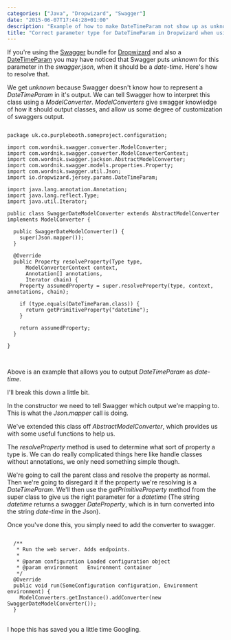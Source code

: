 ```yaml
---
categories: ["Java", "Dropwizard", "Swagger"]
date: "2015-06-07T17:44:28+01:00"
description: "Example of how to make DateTimeParam not show up as unknown in swagger json. Might point you in the direction of doing more complicated things too."
title: "Correct parameter type for DateTimeParam in Dropwizard when using Swagger"
---
```


If you're using the [Swagger](https://github.com/federecio/dropwizard-swagger) bundle for [Dropwizard](https://www.dropwizard.io/) and also a [DateTimeParam](https://github.com/dropwizard/dropwizard/blob/master/dropwizard-jersey/src/main/java/io/dropwizard/jersey/params/DateTimeParam.java) you may have noticed that Swagger puts _unknown_ for this parameter in the _swagger.json_, when it should be a _date-time_. Here's how to resolve that.

We get _unknown_ because Swagger doesn't know how to represent a _DateTimeParam_ in it's output. We can tell Swagger how to interpret this class using a _ModelConverter_. _ModelConverters_ give swagger knowledge of how it should output classes, and allow us some degree of customization of swaggers output.

<pre class="code">
<code class="java">
package uk.co.purplebooth.someproject.configuration;

import com.wordnik.swagger.converter.ModelConverter;
import com.wordnik.swagger.converter.ModelConverterContext;
import com.wordnik.swagger.jackson.AbstractModelConverter;
import com.wordnik.swagger.models.properties.Property;
import com.wordnik.swagger.util.Json;
import io.dropwizard.jersey.params.DateTimeParam;

import java.lang.annotation.Annotation;
import java.lang.reflect.Type;
import java.util.Iterator;

public class SwaggerDateModelConverter extends AbstractModelConverter implements ModelConverter {

  public SwaggerDateModelConverter() {
    super(Json.mapper());
  }

  @Override
  public Property resolveProperty(Type type,
      ModelConverterContext context,
      Annotation[] annotations,
      Iterator<ModelConverter> chain) {
    Property assumedProperty = super.resolveProperty(type, context, annotations, chain);

    if (type.equals(DateTimeParam.class)) {
      return getPrimitiveProperty("datetime");
    }

    return assumedProperty;
  }

}

</code>
</pre>

Above is an example that allows you to output _DateTimeParam_ as _date-time_.

I'll break this down a little bit.

In the constructor we need to tell Swagger which output we're mapping to. This is what the _Json.mapper_ call is doing.

We've extended this class off _AbstractModelConverter_, which provides us with some useful functions to help us.

The _resolveProperty_ method is used to determine what sort of property a type is. We can do really complicated things here like handle classes without annotations, we only need something simple though.

We're going to call the parent class and resolve the property as normal. Then we're going to disregard it if the property we're resolving is a _DateTimeParam_. We'll then use the _getPrimitiveProperty_ method from the super class to give us the right parameter for a _datetime_ (The string _datetime_ returns a swagger _DateProperty_, which is in turn converted into the string _date-time_ in the Json).

Once you've done this, you simply need to add the converter to swagger.

<pre class="code">
<code class="java">
  /**
   * Run the web server. Adds endpoints.
   *
   * @param configuration Loaded configuration object
   * @param environment   Environment container
   */
  @Override
  public void run(SomeConfiguration configuration, Environment environment) {
    ModelConverters.getInstance().addConverter(new SwaggerDateModelConverter());
  }
</code>
</pre>

I hope this has saved you a little time Googling.
